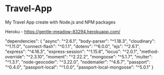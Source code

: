 # Travel-App
My Travel App create with Node.js and NPM packages


Heroku - https://gentle-meadow-83294.herokuapp.com/

  "dependencies": {
    "async": "^2.6.1",
    "body-parser": "^1.18.3",
    "cloudinary": "^1.11.0",
    "connect-flash": "^0.1.1",
    "dotenv": "^6.0.0",
    "ejs": "^2.6.1",
    "express": "^4.16.3",
    "express-session": "^1.15.6",
    "locus": "^2.0.1",
    "method-override": "^2.3.10",
    "moment": "^2.22.2",
    "mongoose": "^5.1.7",
    "multer": "^1.3.1",
    "node-geocoder": "^3.22.0",
    "nodemailer": "^4.6.7",
    "passport": "^0.4.0",
    "passport-local": "^1.0.0",
    "passport-local-mongoose": "^5.0.1"
  }

